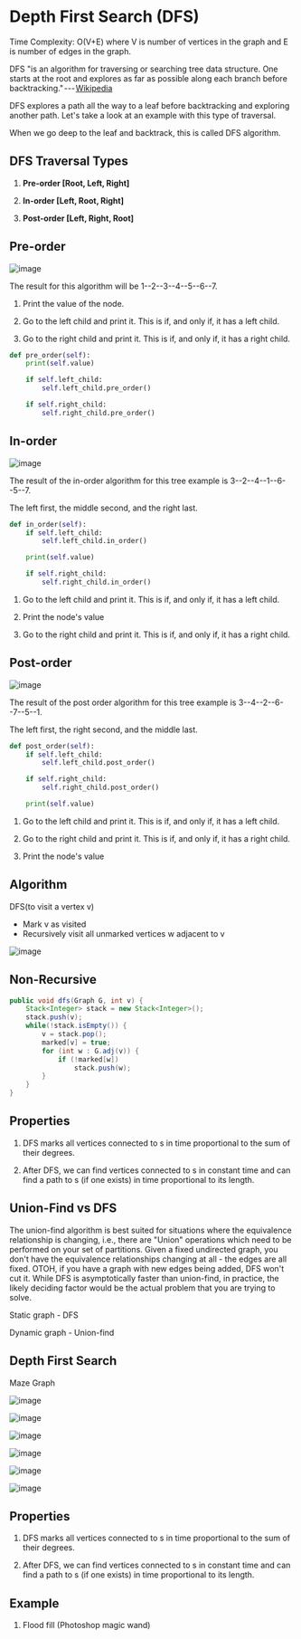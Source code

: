 # Depth First Search (DFS)

Time Complexity: O(V+E) where V is number of vertices in the graph and E is number of edges in the graph.

DFS "is an algorithm for traversing or searching tree data structure. One starts at the root and explores as far as possible along each branch before backtracking." --- [Wikipedia](https://en.wikipedia.org/wiki/Depth-first_search)

DFS explores a path all the way to a leaf before backtracking and exploring another path. Let's take a look at an example with this type of traversal.

When we go deep to the leaf and backtrack, this is called DFS algorithm.

## DFS Traversal Types

1. **Pre-order [Root, Left, Right]**

2. **In-order [Left, Root, Right]**

3. **Post-order [Left, Right, Root]**

## Pre-order

![image](../../media/Depth-First-Search-(DFS)-image1.jpg)

The result for this algorithm will be 1--2--3--4--5--6--7.

1. Print the value of the node.

2. Go to the left child and print it. This is if, and only if, it has a left child.

3. Go to the right child and print it. This is if, and only if, it has a right child.

```python
def pre_order(self):
    print(self.value)

    if self.left_child:
        self.left_child.pre_order()

    if self.right_child:
        self.right_child.pre_order()
```

## In-order

![image](../../media/Depth-First-Search-(DFS)-image2.jpg)

The result of the in-order algorithm for this tree example is 3--2--4--1--6--5--7.

The left first, the middle second, and the right last.

```python
def in_order(self):
    if self.left_child:
        self.left_child.in_order()

    print(self.value)

    if self.right_child:
        self.right_child.in_order()
```

1. Go to the left child and print it. This is if, and only if, it has a left child.

2. Print the node's value

3. Go to the right child and print it. This is if, and only if, it has a right child.

## Post-order

![image](../../media/Depth-First-Search-(DFS)-image3.jpg)

The result of the post order algorithm for this tree example is 3--4--2--6--7--5--1.

The left first, the right second, and the middle last.

```python
def post_order(self):
    if self.left_child:
        self.left_child.post_order()

    if self.right_child:
        self.right_child.post_order()

    print(self.value)
```

1. Go to the left child and print it. This is if, and only if, it has a left child.

2. Go to the right child and print it. This is if, and only if, it has a right child.

3. Print the node's value

## Algorithm

DFS(to visit a vertex v)

- Mark v as visited
- Recursively visit all unmarked vertices w adjacent to v

![image](../../media/Depth-First-Search-(DFS)-image4.jpg)

## Non-Recursive

```java
public void dfs(Graph G, int v) {
    Stack<Integer> stack = new Stack<Integer>();
    stack.push(v);
    while(!stack.isEmpty()) {
        v = stack.pop();
        marked[v] = true;
        for (int w : G.adj(v)) {
            if (!marked[w])
                stack.push(w);
        }
    }
}
```

## Properties

1. DFS marks all vertices connected to s in time proportional to the sum of their degrees.

2. After DFS, we can find vertices connected to s in constant time and can find a path to s (if one exists) in time proportional to its length.

## Union-Find vs DFS

The union-find algorithm is best suited for situations where the equivalence relationship is changing, i.e., there are "Union" operations which need to be performed on your set of partitions. Given a fixed undirected graph, you don't have the equivalence relationships changing at all - the edges are all fixed. OTOH, if you have a graph with new edges being added, DFS won't cut it. While DFS is asymptotically faster than union-find, in practice, the likely deciding factor would be the actual problem that you are trying to solve.

Static graph - DFS

Dynamic graph - Union-find

## Depth First Search

Maze Graph

![image](../../media/Depth-First-Search-(DFS)-image5.jpg)

![image](../../media/Depth-First-Search-(DFS)-image6.jpg)

![image](../../media/Depth-First-Search-(DFS)-image7.jpg)

![image](../../media/Depth-First-Search-(DFS)-image8.jpg)

![image](../../media/Depth-First-Search-(DFS)-image9.jpg)

![image](../../media/Depth-First-Search-(DFS)-image4.jpg)

## Properties

1. DFS marks all vertices connected to s in time proportional to the sum of their degrees.

2. After DFS, we can find vertices connected to s in constant time and can find a path to s (if one exists) in time proportional to its length.

## Example

1. Flood fill (Photoshop magic wand)

